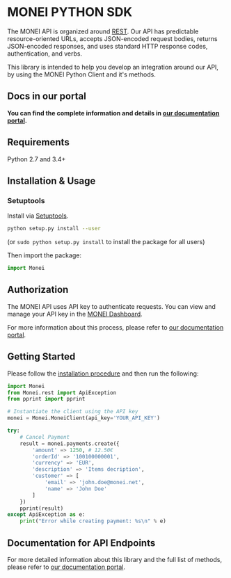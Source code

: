 # MONEI PYTHON SDK

The MONEI API is organized around [REST](https://en.wikipedia.org/wiki/Representational_State_Transfer). Our API has predictable resource-oriented URLs, accepts JSON-encoded request bodies, returns JSON-encoded responses, and uses standard HTTP response codes, authentication, and verbs.

This library is intended to help you develop an integration around our API, by using the MONEI Python Client and it's methods.

## Docs in our portal

**You can find the complete information and details in [our documentation portal](https://docs.monei.net/api/).**

## Requirements

Python 2.7 and 3.4+

## Installation & Usage

### Setuptools

Install via [Setuptools](http://pypi.python.org/pypi/setuptools).

```sh
python setup.py install --user
```
(or `sudo python setup.py install` to install the package for all users)

Then import the package:
```python
import Monei
```

## Authorization

The MONEI API uses API key to authenticate requests. You can view and manage your API key in the [MONEI Dashboard](https://dashboard.monei.net/settings/api).

For more information about this process, please refer to [our documentation portal](https://docs.monei.net/api/#section/Authentication).



## Getting Started

Please follow the [installation procedure](#installation--usage) and then run the following:

```python
import Monei
from Monei.rest import ApiException
from pprint import pprint

# Instantiate the client using the API key
monei = Monei.MoneiClient(api_key='YOUR_API_KEY')

try:
    # Cancel Payment
    result = monei.payments.create({
        'amount' => 1250, # 12.50€
        'orderId' => '100100000001',
        'currency' => 'EUR',
        'description' => 'Items decription',
        'customer' => [
            'email' => 'john.doe@monei.net',
            'name' => 'John Doe'
        ]
    })
    pprint(result)
except ApiException as e:
    print("Error while creating payment: %s\n" % e)

```

## Documentation for API Endpoints

For more detailed information about this library and the full list of methods, please refer to [our documentation portal](https://docs.monei.net/api/).

